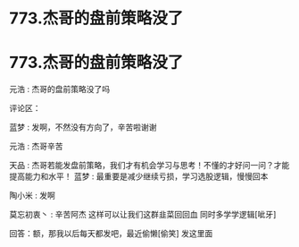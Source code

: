 # 773.杰哥的盘前策略没了

# 773.杰哥的盘前策略没了

元浩 : 杰哥的盘前策略没了吗

评论区：

蓝梦 : 发啊，不然没有方向了，辛苦啦谢谢

元浩 : 杰哥辛苦

天品 : 杰哥若能发盘前策略，我们才有机会学习与思考！不懂的才好问一问？才能提高能力和水平！ 蓝梦 : 最重要是减少继续亏损，学习选股逻辑，慢慢回本

陶小米 : 发啊

莫忘初衷丶 : 辛苦阿杰 这样可以让我们这群韭菜回回血 同时多学学逻辑[呲牙]

回答：额，那我以后每天都发吧，最近偷懒[偷笑] 发这里面
